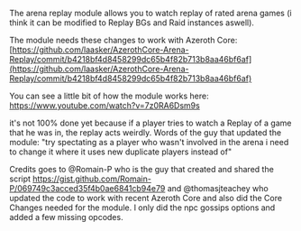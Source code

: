 The arena replay module allows you to watch replay of rated arena games (i think it can be modified to Replay BGs and Raid instances aswell).

The module needs these changes to work with Azeroth Core: 
[https://github.com/laasker/AzerothCore-Arena-Replay/commit/b4218bf4d8458299dc65b4f82b713b8aa46bf6af](https://github.com/laasker/AzerothCore-Arena-Replay/commit/b4218bf4d8458299dc65b4f82b713b8aa46bf6af)

You can see a little bit of how the module works here: 
https://www.youtube.com/watch?v=7z0RA6Dsm9s


it's not 100% done yet because if a player tries to watch a Replay of a game that he was in, the replay acts weirdly. Words of the guy that updated the module:
"try spectating as a player who wasn't involved in the arena
i need to change it where it uses new duplicate players instead of"



Credits goes to @Romain-P who is the guy that created and shared the script https://gist.github.com/Romain-P/069749c3acced35f4b0ae6841cb94e79 and @thomasjteachey who updated the code to work with recent Azeroth Core and also did the Core Changes needed for the module. 
I only did the npc gossips options and added a few missing opcodes.
